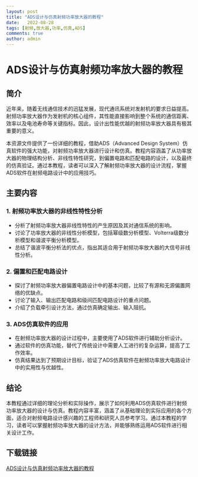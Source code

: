 ```yaml
---
layout: post
title: "ADS设计与仿真射频功率放大器的教程"
date:   2022-08-28
tags: [射频,放大器,功率,仿真,ADS]
comments: true
author: admin
---
```

# ADS设计与仿真射频功率放大器的教程

## 简介

近年来，随着无线通信技术的迅猛发展，现代通讯系统对发射机的要求日益提高。射频功率放大器作为发射机的核心组件，其性能直接影响到整个系统的通信距离、效率以及电池寿命等关键指标。因此，设计出性能优越的射频功率放大器具有极其重要的意义。

本资源文件提供了一份详细的教程，借助ADS（Advanced Design System）仿真软件的强大功能，对射频功率放大器进行设计和仿真。教程内容涵盖了从功率放大器的物理结构分析、非线性特性研究，到偏置电路和匹配电路的设计，以及最终的仿真验证。通过本教程，读者可以深入了解射频功率放大器的设计流程，掌握ADS软件在射频电路设计中的应用技巧。

## 主要内容

### 1. 射频功率放大器的非线性特性分析

- 分析了射频功率放大器非线性特性的产生原因及其对通信系统的影响。
- 讨论了功率放大器的非线性分析模型，包括幂级数分析模型、Volterra级数分析模型和谐波平衡分析模型。
- 总结了谐波平衡分析法的优点，指出其适合用于射频功率放大器的大信号非线性分析。

### 2. 偏置和匹配电路设计

- 探讨了射频功率放大器偏置电路设计中的基本问题，比较了有源和无源偏置网络的优缺点。
- 讨论了输入、输出匹配电路和级间匹配电路设计的重点问题。
- 介绍了负载牵引设计方法，通过仿真确定输出、输入阻抗。

### 3. ADS仿真软件的应用

- 在射频功率放大器的设计过程中，主要使用了ADS软件进行辅助分析设计。
- 通过软件的仿真功能，替代了传统设计中需要人工进行的复杂运算，提高了工作效率。
- 仿真结果达到了预期设计目标，验证了ADS仿真软件在射频功率放大电路设计中的实用性与优越性。

## 结论

本教程通过详细的理论分析和实际操作，展示了如何利用ADS仿真软件进行射频功率放大器的设计与仿真。教程内容丰富，涵盖了从基础理论到实际应用的各个方面，适合对射频电路设计感兴趣的工程师和研究人员参考学习。通过本教程的学习，读者可以掌握射频功率放大器的设计方法，并能够熟练运用ADS软件进行相关设计工作。

## 下载链接

[ADS设计与仿真射频功率放大器的教程](https://pan.quark.cn/s/5dcfc81d6187)